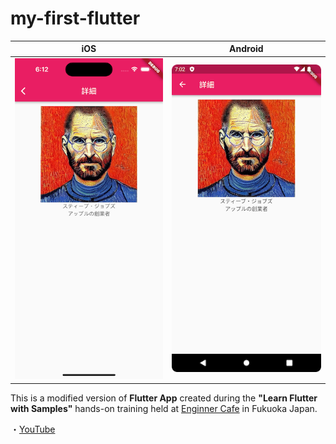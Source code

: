 # my-first-flutter

| iOS | Android |
|:--:|:--:|
| <img src="https://github.com/hackenbacker/image-host/blob/main/imgs/my-first-flutter/iOS.png" width=256> | <img src="https://github.com/hackenbacker/image-host/blob/main/imgs/my-first-flutter/Android.png" width=256> |



This is a modified version of **Flutter App** created during the **"Learn Flutter with Samples"** hands-on training held at [Enginner Cafe](https://engineercafe.jp/ja/) in Fukuoka Japan.

・[YouTube](https://youtu.be/98lH93RERwo)

